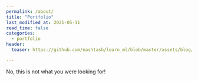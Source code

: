 ```yaml
---
permalink: /about/
title: "Portfolio"
last_modified_at: 2021-05-11
read_time: false
categories:
  - portfolio
header:
  teaser: https://github.com/nashtash/learn_ml/blob/master/assets/blog/2019_11_10/WordItOut-word-cloud-3982813.png?raw=true

---
```

No, this is not what you were looking for!